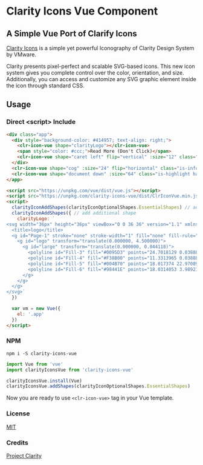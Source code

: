 # Clarity Icons Vue Component

## A Simple Vue Port of Clarify Icons

[Clarity Icons](https://vmware.github.io/clarity/documentation/iconography) 
is a simple yet powerful Iconography of Clarity Design System by VMware.

Clarity presents pixel-perfect and scalable SVG-based icons. This new icon system 
gives you complete control over the color, orientation, and size. Additionally, 
you can access and customize any SVG graphic element inside the icon through 
standard CSS.

## Usage

### Direct &lt;script> Include

```html
<div class="app">
  <div style="background-color: #414957; text-align: right;">
    <clr-icon-vue shape="clarityLogo"></clr-icon-vue>
    <span style="color: #ccc;">Read More (Don't Click)</span>
    <clr-icon-vue shape="caret left" flip="vertical" :size="12" class="is-inverse"></clr-icon-vue>
  </div>
  <clr-icon-vue shape="cog" :size="24" flip="horizontal" class="is-info has-badge"></clr-icon-vue>
  <clr-icon-vue shape="document down" :size="64" class="is-highlight has-alert"></clr-icon-vue>
</app>

<script src="https://unpkg.com/vue/dist/vue.js"></script>
<script src="https://unpkg.com/clarity-icons-vue/dist/ClrIconVue.min.js"></script>
<script>
  clarityIconAddShapes(clarityIconOptionalShapes.EssentialShapes) // add building shape set
  clarityIconAddShapes({ // add additional shape
    clarityLogo: `
<svg width="36px" height="36px" viewBox="0 0 36 36" version="1.1" xmlns="http://www.w3.org/2000/svg" xmlns:xlink="http://www.w3.org/1999/xlink">
  <title>logo</title>
  <g id="Page-1" stroke="none" stroke-width="1" fill="none" fill-rule="evenodd">
    <g id="logo" transform="translate(0.000000, 4.500000)">
      <g id="large" transform="translate(0.000000, 0.044118)">
        <polyline id="Fill-3" fill="#0095D3" points="24.7018129 0.0388840336 35.979641 6.71768066 35.9614589 20.2811697 24.7018129 26.9417748 18.0173463 22.9707846 29.6688177 16.4295126 29.6688177 10.5321277 24.9216504 7.92742184 18.0321077 3.99030785"></polyline>
        <polyline id="Fill-4" fill="#F38B00" points="11.3313965 0.0388840336 0.0535685039 6.71768066 0.0717505512 20.2811697 11.3313965 26.9417748 18.0166889 22.970061 7.35448694 16.4295126 7.35448694 10.5321277 18.0324642 3.98991663"></polyline>
        <polyline id="Fill-5" fill="#004B70" points="18.017374 22.9708988 11.4990488 18.9719838 18.0212495 15.1272387 24.9510827 19.0786297"></polyline>
        <polyline id="Fill-6" fill="#98441E" points="18.0314053 3.98921729 11.5267517 7.97364692 18.0439938 11.8578324 24.9058951 7.91831944"></polyline>
      </g>
    </g>
  </g>
</svg>`
  })

  var vm = new Vue({
    el: '.app'
  })
</script>
```

### NPM

```
npm i -S clarity-icons-vue
```

```javascript
import Vue from 'vue'
import clarityIconsVue from 'clarity-icons-vue'

clarityIconsVue.install(Vue)
clarityIconsVue.addShapes(clarityIconOptionalShapes.EssentialShapes)
```

Now you are ready to use `<clr-icon-vue>` tag in your Vue template.

### License

[MIT](http://opensource.org/licenses/MIT)

### Credits

[Project Clarity](https://vmware.github.io/clarity)
